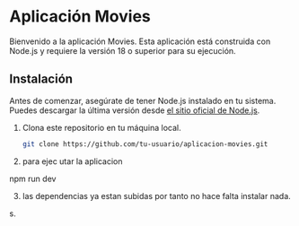 # Aplicación Movies

Bienvenido a la aplicación Movies. Esta aplicación está construida con Node.js y requiere la versión 18 o superior para su ejecución.

## Instalación

Antes de comenzar, asegúrate de tener Node.js instalado en tu sistema. Puedes descargar la última versión desde [el sitio oficial de Node.js](https://nodejs.org/).


1. Clona este repositorio en tu máquina local.

   ```bash
   git clone https://github.com/tu-usuario/aplicacion-movies.git

2. para ejec utar la aplicacion

npm run dev

3. las dependencias ya estan subidas por tanto no hace falta instalar nada. 

s.